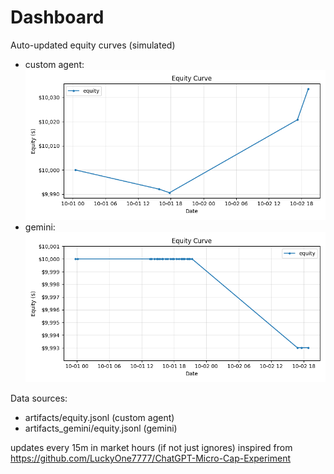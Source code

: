 # Dashboard

Auto-updated equity curves (simulated)

- custom agent: ![Equity Curve](artifacts/equity.png?v=1a26c75)
- gemini: ![Equity Curve (Gemini)](artifacts_gemini/equity.png?v=1a26c75)

Data sources:
- artifacts/equity.jsonl (custom agent)
- artifacts_gemini/equity.jsonl (gemini)

updates every 15m in market hours (if not just ignores)
inspired from https://github.com/LuckyOne7777/ChatGPT-Micro-Cap-Experiment